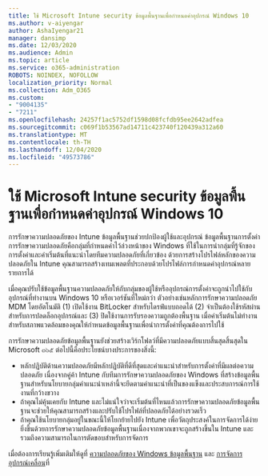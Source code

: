 ```yaml
---
title: ใช้ Microsoft Intune security ข้อมูลพื้นฐานเพื่อกำหนดค่าอุปกรณ์ Windows 10
ms.author: v-aiyengar
author: AshaIyengar21
manager: dansimp
ms.date: 12/03/2020
ms.audience: Admin
ms.topic: article
ms.service: o365-administration
ROBOTS: NOINDEX, NOFOLLOW
localization_priority: Normal
ms.collection: Adm_O365
ms.custom:
- "9004135"
- "7211"
ms.openlocfilehash: 24257f1ac5752df1598d08fcfdb95ee2642adfea
ms.sourcegitcommit: c069f1b53567ad14711c423740f120439a312a60
ms.translationtype: MT
ms.contentlocale: th-TH
ms.lasthandoff: 12/04/2020
ms.locfileid: "49573786"
---
```

# <a name="use-microsoft-intune-security-baselines-to-configure-windows-10-devices"></a>ใช้ Microsoft Intune security ข้อมูลพื้นฐานเพื่อกำหนดค่าอุปกรณ์ Windows 10

การรักษาความปลอดภัยของ Intune ข้อมูลพื้นฐานช่วยปกป้องผู้ใช้และอุปกรณ์ ข้อมูลพื้นฐานการตั้งค่าการรักษาความปลอดภัยคือกลุ่มที่กำหนดค่าไว้ล่วงหน้าของ Windows ที่ใช้ในการนำกลุ่มที่รู้จักของการตั้งค่าและค่าเริ่มต้นที่แนะนำโดยทีมความปลอดภัยที่เกี่ยวข้อง ด้วยการสร้างโปรไฟล์หลักของความปลอดภัยใน Intune คุณสามารถสร้างเทมเพลตที่ประกอบด้วยโปรไฟล์การกำหนดค่าอุปกรณ์หลายรายการได้

เมื่อคุณปรับใช้ข้อมูลพื้นฐานความปลอดภัยให้กับกลุ่มของผู้ใช้หรืออุปกรณ์การตั้งค่าจะถูกนำไปใช้กับอุปกรณ์ที่ทำงานบน Windows 10 หรือเวอร์ชันที่ใหม่กว่า ตัวอย่างเช่นหลักการรักษาความปลอดภัย MDM โดยอัตโนมัติ (1) เปิดใช้งาน BitLocker สำหรับไดรฟ์แบบถอดได้ (2) จำเป็นต้องใช้รหัสผ่านสำหรับการปลดล็อกอุปกรณ์และ (3) ปิดใช้งานการรับรองความถูกต้องพื้นฐาน เมื่อค่าเริ่มต้นไม่ทำงานสำหรับสภาพแวดล้อมของคุณให้กำหนดข้อมูลพื้นฐานเพื่อนำการตั้งค่าที่คุณต้องการไปใช้

การรักษาความปลอดภัยข้อมูลพื้นฐานยังช่วยสร้างเวิร์กโฟลว์ที่มีความปลอดภัยแบบสิ้นสุดสิ้นสุดใน Microsoft ๓๖๕ ต่อไปนี้คือประโยชน์บางประการของสิ่งนี้:

- หลักปฏิบัติด้านความปลอดภัยมีหลักปฏิบัติที่ดีที่สุดและคำแนะนำสำหรับการตั้งค่าที่มีผลต่อความปลอดภัย เนื่องจากคู่ค้า Intune กับทีมการรักษาความปลอดภัยของ Windows ที่สร้างข้อมูลพื้นฐานสำหรับนโยบายกลุ่มคำแนะนำเหล่านี้จะยึดตามคำแนะนำที่เป็นของแข็งและประสบการณ์การใช้งานที่กว้างขวาง
- ถ้าคุณไม่คุ้นเคยกับ Intune และไม่แน่ใจว่าจะเริ่มต้นที่ไหนแล้วการรักษาความปลอดภัยข้อมูลพื้นฐานจะช่วยให้คุณสามารถสร้างและปรับใช้โปรไฟล์ที่ปลอดภัยได้อย่างรวดเร็ว
- ถ้าคุณใช้นโยบายกลุ่มอยู่ในขณะนี้ให้โยกย้ายไปยัง Intune เพื่อวัตถุประสงค์ในการจัดการได้ง่ายยิ่งขึ้นด้วยการรักษาความปลอดภัยข้อมูลพื้นฐานเนื่องจากพวกเขาจะถูกสร้างขึ้นใน Intune และรวมถึงความสามารถในการตัดขอบสำหรับการจัดการ

เมื่อต้องการเรียนรู้เพิ่มเติมให้ดูที่ [ความปลอดภัยของ Windows ข้อมูลพื้นฐาน](https://go.microsoft.com/fwlink/?linkid=2141503) และ [การจัดการอุปกรณ์เคลื่อน](https://go.microsoft.com/fwlink/?linkid=2141701)ที่